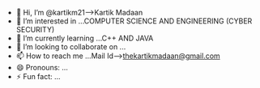 - 👋 Hi, I’m @kartikm21-->Kartik Madaan
- 👀 I’m interested in ...COMPUTER SCIENCE AND ENGINEERING (CYBER SECURITY)
- 🌱 I’m currently learning ...C++ AND JAVA
- 💞️ I’m looking to collaborate on ...
- 📫 How to reach me ...Mail Id-->thekartikmadaan@gmail.com
- 😄 Pronouns: ...
- ⚡ Fun fact: ...

<!---
kartikm21/kartikm21 is a ✨ special ✨ repository because its `README.md` (this file) appears on your GitHub profile.
You can click the Preview link to take a look at your changes.
--->
